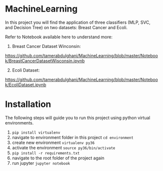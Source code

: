 # MachineLearning
In this project you will find the application of three classifiers (MLP, SVC, and Decision Tree) on two datasets: Breast Cancer and Ecoli.

Refer to Notebook available here to understand more: 

1. Breast Cancer Dataset Winconsin:

https://github.com/tamerabdulghani/MachineLearning/blob/master/Notebook/BreastCancerDatasetWisconsin.ipynb

2. Ecoli Dataset:

https://github.com/tamerabdulghani/MachineLearning/blob/master/Notebook/EcoliDataset.ipynb

# Installation

The following steps will guide you to run this project using python virtual environments.

1. `pip install virtualenv`
2. navigate to environment folder in this project `cd environment`
3. create new environment `virtualenv py36`
4. activate the environment `source py36/bin/activate`
5. `pip install -r requirements.txt`
6. navigate to the root folder of the project again
7. run jupyter `jupyter notebook`